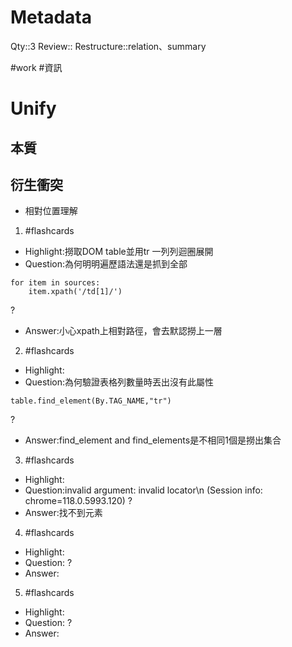 # Metadata
Qty::3
Review::
Restructure::relation、summary

#work #資訊 
# Unify

## 本質

## 衍生衝突


- 相對位置理解



1. #flashcards 
- Highlight:撈取DOM table並用tr 一列列迴圈展開
- Question:為何明明遍歷語法還是抓到全部
```
for item in sources:
	item.xpath('/td[1]/')
```
?
- Answer:小心xpath上相對路徑，會去默認撈上一層

2. #flashcards 
- Highlight:
- Question:為何驗證表格列數量時丟出沒有此屬性
```
table.find_element(By.TAG_NAME,"tr")
```
?
- Answer:find_element and find_elements是不相同1個是撈出集合

3. #flashcards 
- Highlight:
- Question:invalid argument: invalid locator\n  (Session info: chrome=118.0.5993.120)
?
- Answer:找不到元素

4. #flashcards 
- Highlight:
- Question:
?
- Answer:

5. #flashcards 
- Highlight:
- Question:
?
- Answer: